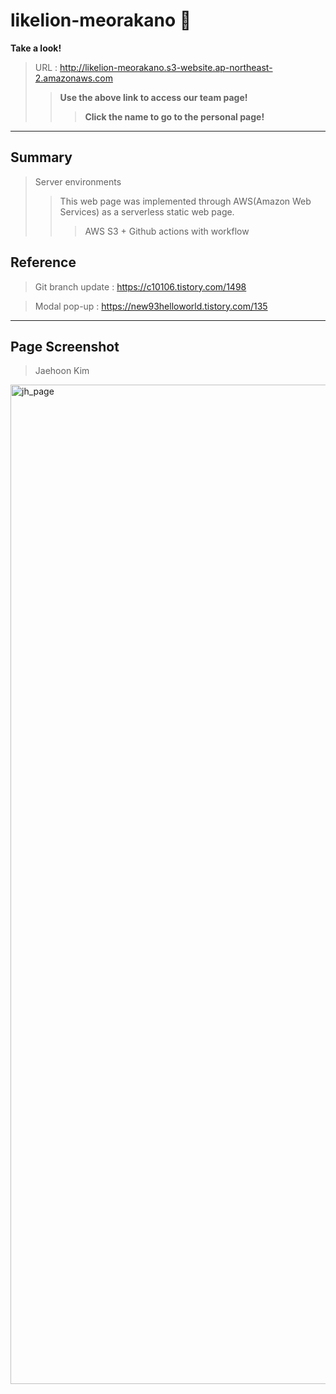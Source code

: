 # likelion-meorakano 🦁

__Take a look!__

> URL : http://likelion-meorakano.s3-website.ap-northeast-2.amazonaws.com
>> **Use the above link to access our team page!**
>>> **Click the name to go to the personal page!**

---

## Summary
> Server environments
>> This web page was implemented through AWS(Amazon Web Services) as a serverless static web page.
>>> AWS S3 + Github actions with workflow

## Reference
> Git branch update : https://c10106.tistory.com/1498

> Modal pop-up : https://new93helloworld.tistory.com/135

---

## Page Screenshot

>Jaehoon Kim
<img width="1599" alt="jh_page" src="https://user-images.githubusercontent.com/43606451/81250216-5cb4d500-905b-11ea-8543-c4cdd1de4d53.png">
